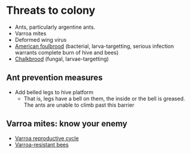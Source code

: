 # Threats to colony

* Ants, particularly argentine ants.
* Varroa mites
* Deformed wing virus
* [American foulbrood] (bacterial, larva-targetting, serious infection warrants complete burn of hive and bees)
* [Chalkbrood] (fungal, larvae-targetting)

## Ant prevention measures

* Add belled legs to hive platform
    * That is, legs have a bell on them, the inside or the bell is greased.  The ants are unable to climb past this barrier
    
## Varroa mites: know your enemy

* [Varroa reproductive cycle]
* [Varroa-resistant bees]


[Varroa reproductive cycle]: http://www.ars.usda.gov/services/docs.htm?docid=2744&page=14
[Varroa-resistant bees]: http://scientificbeekeeping.com/choosing-your-troops-breeding-mite-fighting-bees/
[American foulbrood]: https://en.wikipedia.org/wiki/American_foulbrood
[Chalkbrood]: https://www.daf.qld.gov.au/animal-industries/bees/diseases-and-pests/chalkbrood
[Minnesota hygenic queens]: http://www.glenn-apiaries.com/minn.html
